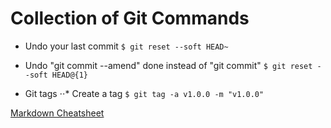 # Collection of Git Commands

* Undo your last commit
`$ git reset --soft HEAD~`

* Undo "git commit --amend" done instead of "git commit"
`$ git reset --soft HEAD@{1}`

* Git tags
⋅⋅* Create a tag
`$ git tag -a v1.0.0 -m "v1.0.0"`

[Markdown Cheatsheet](https://github.com/adam-p/markdown-here/wiki/Markdown-Cheatsheet)